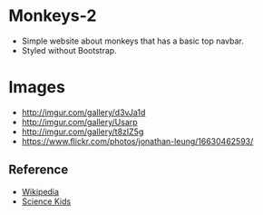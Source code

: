 # Monkeys-2
- Simple website about monkeys that has a basic top navbar.
- Styled without Bootstrap.

# Images
- http://imgur.com/gallery/d3vJa1d
- http://imgur.com/gallery/Usarp
- http://imgur.com/gallery/t8zIZ5g
- https://www.flickr.com/photos/jonathan-leung/16630462593/


## Reference
- [Wikipedia](https://en.wikipedia.org/wiki/Monkey)
- [Science Kids](http://www.sciencekids.co.nz/sciencefacts/animals/monkey.html)
